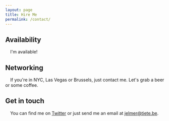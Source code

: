 ```yaml
---
layout: page
title: Hire Me
permalink: /contact/
---
```


## Availability
&nbsp;&nbsp;&nbsp;&nbsp;I'm available!

## Networking
&nbsp;&nbsp;&nbsp;&nbsp;If you're in NYC, Las Vegas or Brussels, just contact me. Let's grab a beer or some coffee.

## Get in touch
&nbsp;&nbsp;&nbsp;&nbsp;You can find me on [Twitter](https://twitter.com/jelmt) or just send me an email at [jelmer@tiete.be](mailto:jelmer@tiete.be).